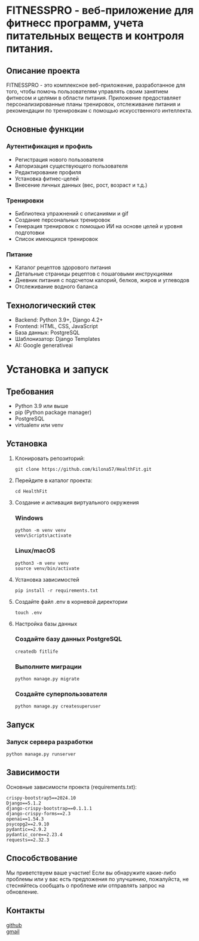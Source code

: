 # FITNESSPRO - веб-приложение для фитнесс программ, учета питательных веществ и контроля питания.

## Описание проекта
FITNESSPRO - это комплексное веб-приложение, разработанное для того, 
чтобы помочь пользователям управлять своим занятием фитнесом и целями в области питания. 
Приложение предоставляет персонализированные планы тренировок, отслеживание питания и 
рекомендации по тренировкам с помощью искусственного интеллекта.

## Основные функции

### Аутентификация и профиль
- Регистрация нового пользователя
- Авторизация существующего пользователя
- Редактирование профиля
- Установка фитнес-целей
- Внесение личных данных (вес, рост, возраст и т.д.)

### Тренировки
- Библиотека упражнений с описаниями и gif
- Создание персональных тренировок
- Генерация тренировок с помощью ИИ на основе целей и уровня подготовки
- Список имеющихся тренировок

### Питание
- Каталог рецептов здорового питания
- Детальные страницы рецептов с пошаговыми инструкциями
- Дневник питания с подсчетом калорий, белков, жиров и углеводов
- Отслеживание водного баланса

## Технологический стек
- Backend: Python 3.9+, Django 4.2+
- Frontend: HTML, CSS, JavaScript
- База данных: PostgreSQL
- Шаблонизатор: Django Templates
- AI: Google generativeai

# Установка и запуск

## Требования
- Python 3.9 или выше
- pip (Python package manager)
- PostgreSQL
- virtualenv или venv

## Установка
1. Клонировать репозиторий:
   ```
   git clone https://github.com/kilona57/HealthFit.git
   ```
2. Перейдите в каталог проекта:
   ```
   cd HealthFit
   ```
3. Создание и активация виртуального окружения
   ### Windows
   ```
   python -m venv venv
   venv\Scripts\activate
   ```

   ### Linux/macOS
   ```
   python3 -m venv venv
   source venv/bin/activate
   ```
4. Установка зависимостей
   ```
   pip install -r requirements.txt
   ```
5. Создайте файл .env в корневой директории
   ```
   touch .env
   ```
6. Настройка базы данных
   ### Создайте базу данных PostgreSQL
   ```
   createdb fitlife
   ```
   
   ### Выполните миграции
   ```
   python manage.py migrate
   ```
   
   ### Создайте суперпользователя
   ```
   python manage.py createsuperuser
   ```

## Запуск
   ### Запуск сервера разработки
   ```
   python manage.py runserver
   ```

## Зависимости
   Основные зависимости проекта (requirements.txt):
   ```
   crispy-bootstrap5==2024.10
   Django==5.1.2
   django-crispy-bootstrap==0.1.1.1
   django-crispy-forms==2.3
   openai==1.54.3
   psycopg2==2.9.10
   pydantic==2.9.2
   pydantic_core==2.23.4
   requests==2.32.3
   ```
## Способствование

Мы приветствуем ваше участие! Если вы обнаружите какие-либо проблемы или у вас есть предложения по улучшению, пожалуйста, не стесняйтесь сообщать о проблеме или отправлять запрос на обновление.


## Контакты
[github](https://github.com/kilona57)</br>
[gmail](kondrashka04@gmail.com)

